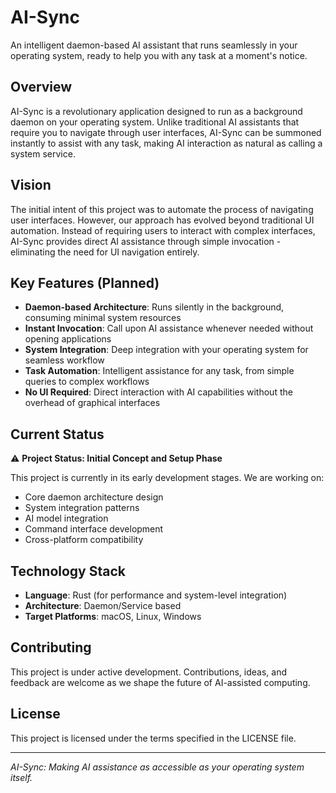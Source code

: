 # AI-Sync

An intelligent daemon-based AI assistant that runs seamlessly in your operating system, ready to help you with any task at a moment's notice.

## Overview

AI-Sync is a revolutionary application designed to run as a background daemon on your operating system. Unlike traditional AI assistants that require you to navigate through user interfaces, AI-Sync can be summoned instantly to assist with any task, making AI interaction as natural as calling a system service.

## Vision

The initial intent of this project was to automate the process of navigating user interfaces. However, our approach has evolved beyond traditional UI automation. Instead of requiring users to interact with complex interfaces, AI-Sync provides direct AI assistance through simple invocation - eliminating the need for UI navigation entirely.

## Key Features (Planned)

- **Daemon-based Architecture**: Runs silently in the background, consuming minimal system resources
- **Instant Invocation**: Call upon AI assistance whenever needed without opening applications
- **System Integration**: Deep integration with your operating system for seamless workflow
- **Task Automation**: Intelligent assistance for any task, from simple queries to complex workflows
- **No UI Required**: Direct interaction with AI capabilities without the overhead of graphical interfaces

## Current Status

⚠️ **Project Status: Initial Concept and Setup Phase**

This project is currently in its early development stages. We are working on:

- Core daemon architecture design
- System integration patterns
- AI model integration
- Command interface development
- Cross-platform compatibility

## Technology Stack

- **Language**: Rust (for performance and system-level integration)
- **Architecture**: Daemon/Service based
- **Target Platforms**: macOS, Linux, Windows

## Contributing

This project is under active development. Contributions, ideas, and feedback are welcome as we shape the future of AI-assisted computing.

## License

This project is licensed under the terms specified in the LICENSE file.

---

_AI-Sync: Making AI assistance as accessible as your operating system itself._
